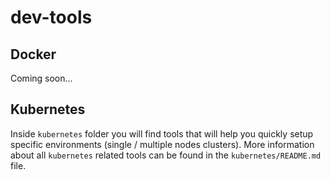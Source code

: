 # dev-tools

## Docker

Coming soon...

## Kubernetes

Inside `kubernetes` folder you will find tools that will help you quickly setup specific environments (single / multiple nodes clusters).
More information about all `kubernetes` related tools can be found in the `kubernetes/README.md` file.